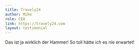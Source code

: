 ```yaml
---
title: Travely24
author: Mike
role: CEO
link: https://travely24.com
layout: testimonial
---
```


Das ist ja wirklich der Hammer! So toll hätte ich es nie erwartet!
